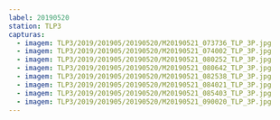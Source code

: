 ```yaml
---
label: 20190520
station: TLP3
capturas:
  - imagem: TLP3/2019/201905/20190520/M20190521_073736_TLP_3P.jpg
  - imagem: TLP3/2019/201905/20190520/M20190521_074002_TLP_3P.jpg
  - imagem: TLP3/2019/201905/20190520/M20190521_080252_TLP_3P.jpg
  - imagem: TLP3/2019/201905/20190520/M20190521_080642_TLP_3P.jpg
  - imagem: TLP3/2019/201905/20190520/M20190521_082538_TLP_3P.jpg
  - imagem: TLP3/2019/201905/20190520/M20190521_084021_TLP_3P.jpg
  - imagem: TLP3/2019/201905/20190520/M20190521_085403_TLP_3P.jpg
  - imagem: TLP3/2019/201905/20190520/M20190521_090020_TLP_3P.jpg
---
```

